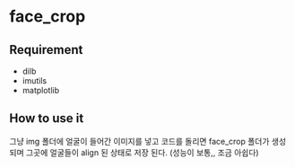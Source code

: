 # face_crop

## Requirement

* dilb
* imutils
* matplotlib

## How to use it

그냥 img 폴더에 얼굴이 들어간 이미지를 넣고 코드를 돌리면 face_crop 폴더가 생성되며 그곳에 얼굴들이 align 된 상태로 저장 된다.
(성능이 보통,, 조금 아쉽다)

